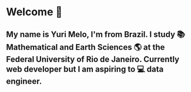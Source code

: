 # Welcome :wave:
## My name is Yuri Melo, I'm from Brazil. I study :books: Mathematical and Earth Sciences :earth_americas: at the Federal University of Rio de Janeiro. Currently web developer but I am aspiring to :computer: data engineer.


